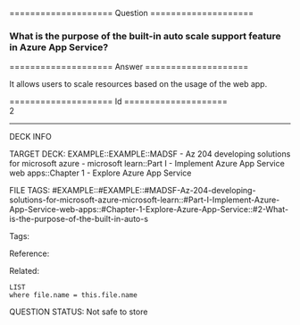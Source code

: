 ==================== Question ====================  

### What is the purpose of the built-in auto scale support feature in Azure App Service?  

==================== Answer ====================  

It allows users to scale resources based on the usage of the web app.

==================== Id ====================  
2

---

DECK INFO

TARGET DECK: EXAMPLE::EXAMPLE::MADSF - Az 204 developing solutions for microsoft azure - microsoft learn::Part I - Implement Azure App Service web apps::Chapter 1 - Explore Azure App Service

FILE TAGS: #EXAMPLE::#EXAMPLE::#MADSF-Az-204-developing-solutions-for-microsoft-azure-microsoft-learn::#Part-I-Implement-Azure-App-Service-web-apps::#Chapter-1-Explore-Azure-App-Service::#2-What-is-the-purpose-of-the-built-in-auto-s

Tags:

Reference:

Related:

```dataview
LIST
where file.name = this.file.name
```

QUESTION STATUS: Not safe to store
